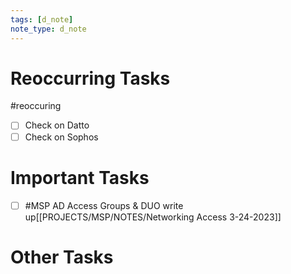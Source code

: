 ```yaml
---
tags: [d_note]
note_type: d_note
---
```


# Reoccurring Tasks

#reoccuring

- [ ] Check on Datto
- [ ] Check on Sophos

# Important Tasks
* [ ] #MSP AD Access Groups  & DUO write up[[PROJECTS/MSP/NOTES/Networking Access 3-24-2023]]
# Other Tasks
